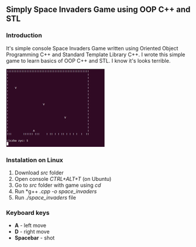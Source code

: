 ## Simply Space Invaders Game using OOP C++ and STL

### Introduction
It's simple console Space Invaders Game written using Oriented Object Programming C++ and Standard Template Library C++. I wrote this simple game to learn basics of OOP C++ and STL. I know it's looks terrible.

![sp_inv](img/space.png)

### Instalation on Linux
1. Download *src* folder
2. Open console *CTRL+ALT+T* (on Ubuntu)
3. Go to *src* folder with game using *cd*
4. Run *g++ *.cpp -o space_invaders*
5. Run *./space_invaders* file

### Keyboard keys
* **A** - left move
* **D** - right move
* **Spacebar** - shot
